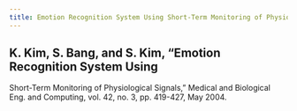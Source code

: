 ```yaml
---
title: Emotion Recognition System Using Short-Term Monitoring of Physiological Signals
---
```


## K. Kim, S. Bang, and S. Kim, “Emotion Recognition System Using
Short-Term Monitoring of Physiological Signals,” Medical and
Biological Eng. and Computing, vol. 42, no. 3, pp. 419-427, May 2004.